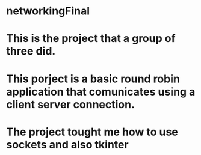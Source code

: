 # networkingFinal

# This is the project that a group of three did.
# This porject is a basic round robin application that comunicates using a client server connection.
# The project tought me how to use sockets and also tkinter
